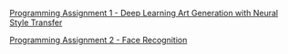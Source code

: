 [Programming Assignment 1 - Deep Learning Art Generation with Neural Style Transfer](https://github.com/JanelChumley/coursera_deep_learning_ai/blob/master/convolutional_neural_networks/week4/Art%2BGeneration%2Bwith%2BNeural%2BStyle%2BTransfer%2B-%2Bv2.ipynb)

[Programming Assignment 2 - Face Recognition](https://github.com/JanelChumley/coursera_deep_learning_ai/blob/master/convolutional_neural_networks/week4/Face%2BRecognition%2Bfor%2Bthe%2BHappy%2BHouse%2B-%2Bv3.ipynb)
